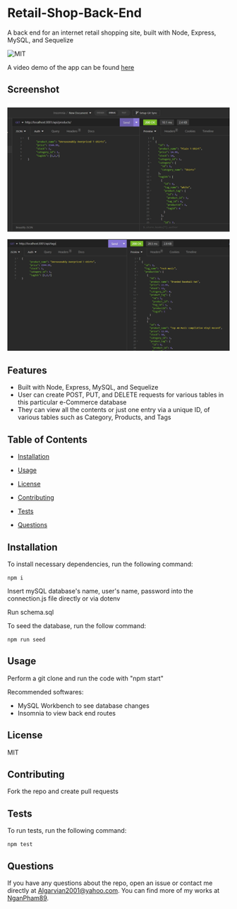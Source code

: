 # Retail-Shop-Back-End
A back end for an internet retail shopping site, built with Node, Express, MySQL, and Sequelize

![MIT](https://img.shields.io/badge/license-MIT-blue.svg)

A video demo of the app can be found [here](https://drive.google.com/file/d/1y7oAtQ_GyohJ_CHBhxgDY1fetrudCTNS/view)

## Screenshot

![Products](./img/product-page.jpg)

![Tags](./img/tags-page.jpg)

## Features

- Built with Node, Express, MySQL, and Sequelize
- User can create POST, PUT, and DELETE requests for various tables in this particular e-Commerce database
- They can view all the contents or just one entry via a unique ID, of various tables such as Category, Products, and Tags

## Table of Contents 

* [Installation](#installation)

* [Usage](#usage)

* [License](#license)

* [Contributing](#contributing)

* [Tests](#tests)

* [Questions](#questions)

## Installation

To install necessary dependencies, run the following command:
~~~
npm i
~~~

Insert mySQL database's name, user's name, password into the connection.js file directly or via dotenv

Run schema.sql

To seed the database, run the follow command:
~~~
npm run seed
~~~

## Usage

Perform a git clone and run the code with "npm start"

Recommended softwares: 
- MySQL Workbench to see database changes
- Insomnia to view back end routes

## License

MIT

## Contributing

Fork the repo and create pull requests

## Tests

To run tests, run the following command:
~~~
npm test
~~~
## Questions

If you have any questions about the repo, open an issue or contact me directly at Algarvian2001@yahoo.com. You can find more of my works at [NganPham89](https://github.com/NganPham89).
